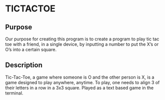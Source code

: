 # TICTACTOE

## Purpose
Our purpose for creating this program is to create a program to play tic tac toe with a friend, in a single device, by inputting a number to put the X’s or O’s into a certain square.

## Description
Tic-Tac-Toe, a game where someone is O and the other person is X, is a game designed to play anywhere, anytime. To play, one needs to align 3 of their letters in a row in a 3x3 square. Played as a text based game in the terminal.
